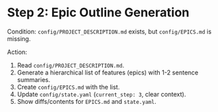 # Step 2: Epic Outline Generation

Condition: `config/PROJECT_DESCRIPTION.md` exists, but `config/EPICS.md` is missing.

Action:
1. Read `config/PROJECT_DESCRIPTION.md`.
2. Generate a hierarchical list of features (epics) with 1-2 sentence summaries.
3. Create `config/EPICS.md` with the list.
4. Update `config/state.yaml` (`current_step: 3`, clear context).
5. Show diffs/contents for `EPICS.md` and `state.yaml`.  